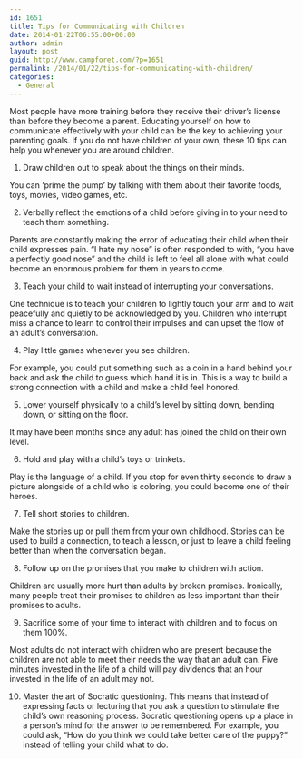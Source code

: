```yaml
---
id: 1651
title: Tips for Communicating with Children
date: 2014-01-22T06:55:00+00:00
author: admin
layout: post
guid: http://www.campforet.com/?p=1651
permalink: /2014/01/22/tips-for-communicating-with-children/
categories:
  - General
---
```

Most people have more training before they receive their driver&#8217;s license than before they become a parent. Educating yourself on how to communicate effectively with your child can be the key to achieving your parenting goals. If you do not have children of your own, these 10 tips can help you whenever you are around children.

1. Draw children out to speak about the things on their minds.

You can &#8216;prime the pump&#8217; by talking with them about their favorite foods, toys, movies, video games, etc.

2. Verbally reflect the emotions of a child before giving in to your need to teach them something.

Parents are constantly making the error of educating their child when their child expresses pain. &#8220;I hate my nose&#8221; is often responded to with, &#8220;you have a perfectly good nose&#8221; and the child is left to feel all alone with what could become an enormous problem for them in years to come.

3. Teach your child to wait instead of interrupting your conversations.

One technique is to teach your children to lightly touch your arm and to wait peacefully and quietly to be acknowledged by you. Children who interrupt miss a chance to learn to control their impulses and can upset the flow of an adult&#8217;s conversation.

4. Play little games whenever you see children.

For example, you could put something such as a coin in a hand behind your back and ask the child to guess which hand it is in. This is a way to build a strong connection with a child and make a child feel honored.

5. Lower yourself physically to a child&#8217;s level by sitting down, bending down, or sitting on the floor.

It may have been months since any adult has joined the child on their own level.

6. Hold and play with a child&#8217;s toys or trinkets.

Play is the language of a child. If you stop for even thirty seconds to draw a picture alongside of a child who is coloring, you could become one of their heroes.

7. Tell short stories to children.

Make the stories up or pull them from your own childhood. Stories can be used to build a connection, to teach a lesson, or just to leave a child feeling better than when the conversation began.

8. Follow up on the promises that you make to children with action.

Children are usually more hurt than adults by broken promises. Ironically, many people treat their promises to children as less important than their promises to adults.

9. Sacrifice some of your time to interact with children and to focus on them 100%.

Most adults do not interact with children who are present because the children are not able to meet their needs the way that an adult can. Five minutes invested in the life of a child will pay dividends that an hour invested in the life of an adult may not.

10. Master the art of Socratic questioning. This means that instead of expressing facts or lecturing that you ask a question to stimulate the child&#8217;s own reasoning process. Socratic questioning opens up a place in a person&#8217;s mind for the answer to be remembered. For example, you could ask, &#8220;How do you think we could take better care of the puppy?&#8221; instead of telling your child what to do.